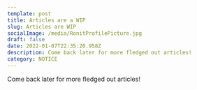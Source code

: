 ```yaml
---
template: post
title: Articles are a WIP
slug: Articles are WIP
socialImage: /media/RonitProfilePicture.jpg
draft: false
date: 2022-01-07T22:35:20.958Z
description: Come back later for more fledged out articles!
category: NOTICE
---
```

Come back later for more fledged out articles!